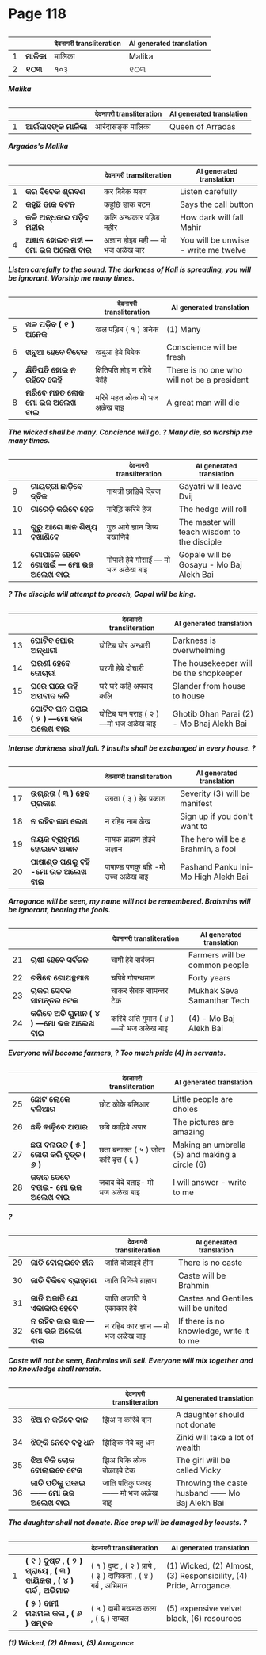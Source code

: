 # Page 118
## 
| | | <sub>देवनागरी transliteration</sub> | <sub>AI generated translation</sub> |
| --- | --- | --- | ---|
| 1 | **ମାଳିକା** | मालिका | Malika | <!-- Block 1 -->
| 2 | **୧୦୩** | १०३ | ୧୦୩ | <!-- Block 38 -->
<!-- Section [1], [38],  -->
<!-- Placeholder for translation. Place text between the underscores(_) and with no leading or trailing spaces. -->
**_Malika_**


## 
| | | <sub>देवनागरी transliteration</sub> | <sub>AI generated translation</sub> |
| --- | --- | --- | ---|
| 1 | **ଆର୍ରଦାସଙ୍କ ମାଳିକା** | आर्रदासङ्क मालिका | Queen of Arradas | <!-- Block 2 -->
<!-- Section [2],  -->
<!-- Placeholder for translation. Place text between the underscores(_) and with no leading or trailing spaces. -->
**_Argadas's Malika_**

## 
| | | <sub>देवनागरी transliteration</sub> | <sub>AI generated translation</sub> |
| --- | --- | --- | ---|
| 1 | **କର ବିବେକ ଶ୍ରବଣ** | कर बिबेक श्रबण | Listen carefully | <!-- Block 3 -->
| 2 | **କହୁଛି ଡାକ ବଟନ** | कहुछि डाक बटन | Says the call button | <!-- Block 11 -->
| 3 | **କଳି ଅନ୍ଧକାର ପଡ଼ିବ ମହୀର** | कलि अन्धकार पड़िब महीर | How dark will fall Mahir | <!-- Block 4 -->
| 4 | **ଅଜ୍ଞାନ ହୋଇବ ମହୀ — ମୋ ଭଜ ଅଲେଖ ବାର** | अज्ञान होइब मही — मो भज अळेख बार | You will be unwise - write me twelve | <!-- Block 5 -->

**_Listen carefully to the sound. The darkness of Kali is spreading, you will be ignorant. Worship me many times._**

## 
| | | <sub>देवनागरी transliteration</sub> | <sub>AI generated translation</sub> |
| --- | --- | --- | ---|
| 5 | **ଖଳ ପଡ଼ିବ ( ୧ ) ଅନେକ** | खल पड़िब ( १ ) अनेक | (1) Many | <!-- Block 6 -->
| 6 | **ଖବୁଆ ହେବେ ବିବେକ** | खबुआ हेबे बिबेक | Conscience will be fresh | <!-- Block 16 -->
| 7 | **କ୍ଷିତିପତି ହୋଇ ନ ରହିବେ କେହି** | क्षितिपति होइ न रहिबे केहि | There is no one who will not be a president | <!-- Block 7 -->
| 8 | **ମରିବେ ମହତ ଲୋକ ମୋ ଭଜ ଅଲେଖ ବାଇ** | मरिबे महत ळोक मो भज अळेख बाइ | A great man will die | <!-- Block 9 -->

**_The wicked shall be many. Concience will go. ? Many die, so worship me many times._**

## 
| | | <sub>देवनागरी transliteration</sub> | <sub>AI generated translation</sub> |
| --- | --- | --- | ---|
| 9 | **ଗାୟତ୍ରୀ ଛାଡ଼ିବେ ଦ୍ବିଜ** | गायत्री छाड़िबे द्बिज | Gayatri will leave Dvij | <!-- Block 8 -->
| 10 | **ଗାରେଡ଼ି କରିବେ ହେଜ** | गारेड़ि करिबे हेज | The hedge will roll | <!-- Block 24 -->
| 11 | **ଗୁରୁ ଆଗେ ଜ୍ଞାନ ଶିଷ୍ୟ ବଖାଣିବେ** | गुरु आगे ज्ञान शिष्य बखाणिबे | The master will teach wisdom to the disciple | <!-- Block 12 -->
| 12 | **ଗୋପାଳେ ହେବେ ଗୋସାଇଁ — ମୋ ଭଜ ଅଲେଖ ବାଇ** | गोपाले हेबे गोसाइँ — मो भज अळेख बाइ | Gopale will be Gosayu - Mo Baj Alekh Bai | <!-- Block 13 -->

**_? The disciple will attempt to preach, Gopal will be king._**

## 
| | | <sub>देवनागरी transliteration</sub> | <sub>AI generated translation</sub> |
| --- | --- | --- | ---|
| 13 | **ଘୋଟିବ ଘୋର ଅନ୍ଧାରୀ** | घोटिब घोर अन्धारी | Darkness is overwhelming | <!-- Block 10 -->
| 14 | **ଘରଣୀ ହେବେ ଦୋଚାରୀ** | घरणी हेबे दोचारी | The housekeeper will be the shopkeeper | <!-- Block 31 -->
| 15 | **ଘରେ ଘରେ କହି ଅପବାଦ କଳି** | घरे घरे कहि अपबाद कलि | Slander from house to house | <!-- Block 17 -->
| 16 | **ଘୋଟିବ ଘନ ପରାଇ ( ୨ ) —ମୋ ଭଜ ଅଲେଖ ବାଇ** | घोटिब घन पराइ ( २ ) —मो भज अळेख बाइ | Ghotib Ghan Parai (2) - Mo Bhaj Alekh Bai | <!-- Block 18 -->

**_Intense darkness shall fall. ? Insults shall be exchanged in every house. ?_**

## 
| | | <sub>देवनागरी transliteration</sub> | <sub>AI generated translation</sub> |
| --- | --- | --- | ---|
| 17 | **ଉଗ୍ରତା ( ୩ ) ହେବ ପ୍ରକାଶ** | उग्रता ( ३ ) हेब प्रकाश | Severity (3) will be manifest | <!-- Block 14 -->
| 18 | **ନ ରହିବ ନାମ ଲେଖ** | न रहिब नाम ळेख | Sign up if you don&#39;t want to | <!-- Block 18 -->
| 19 | **ନାୟକ ବ୍ରାହ୍ମଣ ହୋଇବେ ଅଜ୍ଞାନ** | नायक ब्राह्मण होइबे अज्ञान | The hero will be a Brahmin, a fool | <!-- Block 20 -->
| 20 | **ପାଷାଣ୍ଡ ପଣକୁ ବହି -ମୋ ଉଚ୍ଚ ଅଲେଖ ବାଇ** | पाषाण्ड पणकु बहि -मो उच्च अळेख बाइ | Pashand Panku Ini-Mo High Alekh Bai | <!-- Block 21 -->

**_Arrogance will be seen, my name will not be remembered. Brahmins will be ignorant, bearing the fools._**

## 
| | | <sub>देवनागरी transliteration</sub> | <sub>AI generated translation</sub> |
| --- | --- | --- | ---|
| 21 | **ଚାଷୀ ହେବେ ସର୍ବଜନ** | चाषी हेबे सर्बजन | Farmers will be common people | <!-- Block 15 -->
| 22 | **ଚଷିବେ ଗୋପନ୍ଥମାନ** | चषिबे गोपन्थमान | Forty years | <!-- Block 22 -->
| 23 | **ଚାକର ସେବକ ସାମନ୍ତର ଟେକ** | चाकर सेबक सामन्तर टेक | Mukhak Seva Samanthar Tech | <!-- Block 25 -->
| 24 | **କରିବେ ଅତି ଗୁମାନ ( ୪ ) —ମୋ ଭଜ ଅଲେଖ ବାଇ** | करिबे अति गुमान ( ४ ) —मो भज अळेख बाइ | (4) - Mo Baj Alekh Bai | <!-- Block 26 -->

**_Everyone will become farmers, ? Too much pride (4) in servants._**

## 
| | | <sub>देवनागरी transliteration</sub> | <sub>AI generated translation</sub> |
| --- | --- | --- | ---|
| 25 | **ଛୋଟ ଲୋକେ ବଳିଆର** | छोट ळोके बलिआर | Little people are dholes | <!-- Block 19 -->
| 26 | **ଛବି କାଢ଼ିବେ ଅପାର** | छबि काढ़िबे अपार | The pictures are amazing | <!-- Block 26 -->
| 27 | **ଛତା ବନାଉତ ( ୫ ) ଜୋତା କରି ବୃତ୍ତ ( ୬ )** | छता बनाउत ( ५ ) जोता करि बृत्त ( ६ ) | Making an umbrella (5) and making a circle (6) | <!-- Block 27 -->
| 28 | **ଜବାବ ଦେବେ ବତାଇ- ମୋ ଭଜ ଅଲେଖ ବାଇ** | जबाब देबे बताइ- मो भज अळेख बाइ | I will answer - write to me | <!-- Block 28 -->

**_?_**

## 
| | | <sub>देवनागरी transliteration</sub> | <sub>AI generated translation</sub> |
| --- | --- | --- | ---|
| 29 | **ଜାତି ବୋଲାଇବେ ହୀନ** | जाति बोळाइबे हीन | There is no caste | <!-- Block 23 -->
| 30 | **ଜାତି ବିକିବେ ବ୍ରାହ୍ମଣ** | जाति बिकिबे ब्राह्मण | Caste will be Brahmin | <!-- Block 29 -->
| 31 | **ଜାତି ଅଜାତି ଯେ ଏକାକାର ହେବେ** | जाति अजाति ये एकाकार हेबे | Castes and Gentiles will be united | <!-- Block 32 -->
| 32 | **ନ ରହିବ କାର ଜ୍ଞାନ — ମୋ ଭଜ ଅଲେଖ ବାଇ** | न रहिब कार ज्ञान — मो भज अळेख बाइ | If there is no knowledge, write it to me | <!-- Block 33 -->

**_Caste will not be seen, Brahmins will sell. Everyone will mix together and no knowledge shall remain._**

## 
| | | <sub>देवनागरी transliteration</sub> | <sub>AI generated translation</sub> |
| --- | --- | --- | ---|
| 33 | **ଝିଅ ନ କରିବେ ଦାନ** | झिअ न करिबे दान | A daughter should not donate | <!-- Block 30 -->
| 34 | **ଝିଙ୍କି ନେବେ ବହୁ ଧନ** | झिङ्कि नेबे बहु धन | Zinki will take a lot of wealth | <!-- Block 34 -->
| 35 | **ଝିଅ ବିକି ଲୋକ ବୋଲାଇବେ ଟେକ** | झिअ बिकि ळोक बोळाइबे टेक | The girl will be called Vicky | <!-- Block 35 -->
| 36 | **ଜାତି ପତିକୁ ପକାଇ —— ମୋ ଭଜ ଅଲେଖ ବାଇ** | जाति पतिकु पकाइ —— मो भज अळेख बाइ | Throwing the caste husband —— Mo Baj Alekh Bai | <!-- Block 36 -->
<!-- Section [3], [11],  -->
<!-- Section [4],  -->
<!-- Section [5],  -->
<!-- Section [5],  -->
<!-- Section [6], [16],  -->
<!-- Section [7],  -->
<!-- Section [9],  -->
<!-- Section [9],  -->
<!-- Section [8], [24],  -->
<!-- Section [12],  -->
<!-- Section [13],  -->
<!-- Section [10], [31],  -->
<!-- Section [17],  -->
<!-- Section [18], [14],  -->
<!-- Section [20],  -->
<!-- Section [21],  -->
<!-- Section [15], [22],  -->
<!-- Section [25],  -->
<!-- Section [26], [19],  -->
<!-- Section [27],  -->
<!-- Section [28],  -->
<!-- Section [23], [29],  -->
<!-- Section [32],  -->
<!-- Section [33],  -->
<!-- Section [30], [34],  -->
<!-- Section [35],  -->
<!-- Section [36],  -->
<!-- Placeholder for translation. Place text between the underscores(_) and with no leading or trailing spaces. -->
**_The daughter shall not donate. Rice crop will be damaged by locusts. ?_**


## 
| | | <sub>देवनागरी transliteration</sub> | <sub>AI generated translation</sub> |
| --- | --- | --- | ---|
| 1 | **( ୧ ) ଦୁଷ୍ଟ , ( ୨ ) ପ୍ରାୟେ , ( ୩ ) ଦାୟିକତା , ( ୪ ) ଗର୍ବ , ଅଭିମାନ** | ( १ ) दुष्ट , ( २ ) प्राये , ( ३ ) दायिकता , ( ४ ) गर्ब , अभिमान | (1) Wicked, (2) Almost, (3) Responsibility, (4) Pride, Arrogance. | <!-- Block 37 -->
| 2 | **( ୫ ) ଦାମୀ ମଖମଲ କଳା , ( ୬ ) ସମ୍ବଳ** | ( ५ ) दामी मखमळ कला , ( ६ ) सम्बल | (5) expensive velvet black, (6) resources | <!-- Block 37 -->
<!-- Section [37],  -->
<!-- Placeholder for translation. Place text between the underscores(_) and with no leading or trailing spaces. -->
**_(1) Wicked, (2) Almost, (3) Arrogance_**

